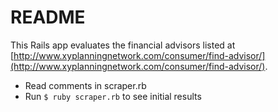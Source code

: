 # README

This Rails app evaluates the financial advisors listed at [http://www.xyplanningnetwork.com/consumer/find-advisor/](http://www.xyplanningnetwork.com/consumer/find-advisor/). 

* Read comments in scraper.rb
* Run `$ ruby scraper.rb` to see initial results

